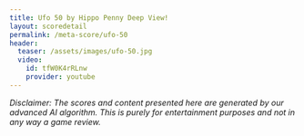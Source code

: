 ```yaml
---
title: Ufo 50 by Hippo Penny Deep View!
layout: scoredetail
permalink: /meta-score/ufo-50
header:
  teaser: /assets/images/ufo-50.jpg
  video:
    id: tfW0K4rRLnw
    provider: youtube
---
```

*Disclaimer: The scores and content presented here are generated by our advanced AI algorithm. This is purely for entertainment purposes and not in any way a game review.*
